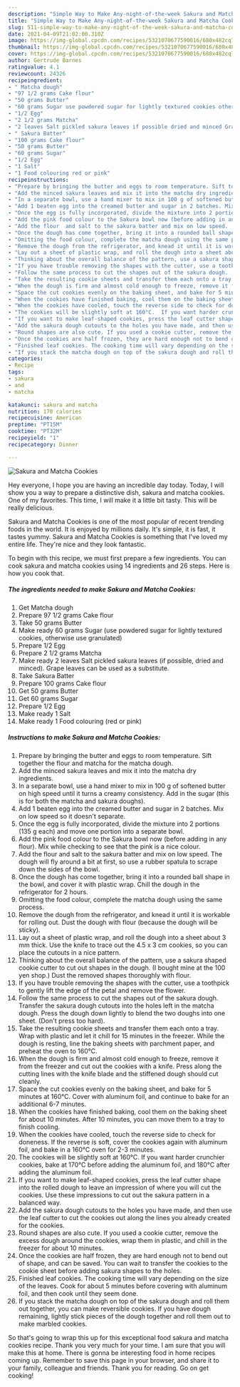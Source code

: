 ```yaml
---
description: "Simple Way to Make Any-night-of-the-week Sakura and Matcha Cookies"
title: "Simple Way to Make Any-night-of-the-week Sakura and Matcha Cookies"
slug: 511-simple-way-to-make-any-night-of-the-week-sakura-and-matcha-cookies
date: 2021-04-09T21:02:00.310Z
image: https://img-global.cpcdn.com/recipes/5321070677590016/680x482cq70/sakura-and-matcha-cookies-recipe-main-photo.jpg
thumbnail: https://img-global.cpcdn.com/recipes/5321070677590016/680x482cq70/sakura-and-matcha-cookies-recipe-main-photo.jpg
cover: https://img-global.cpcdn.com/recipes/5321070677590016/680x482cq70/sakura-and-matcha-cookies-recipe-main-photo.jpg
author: Gertrude Barnes
ratingvalue: 4.1
reviewcount: 24326
recipeingredient:
- " Matcha dough"
- "97 1/2 grams Cake flour"
- "50 grams Butter"
- "60 grams Sugar use powdered sugar for lightly textured cookies otherwise use granulated"
- "1/2 Egg"
- "2 1/2 grams Matcha"
- "2 leaves Salt pickled sakura leaves if possible dried and minced Grape leaves can be used as a substitute"
- " Sakura Batter"
- "100 grams Cake flour"
- "50 grams Butter"
- "60 grams Sugar"
- "1/2 Egg"
- "1 Salt"
- "1 Food colouring red or pink"
recipeinstructions:
- "Prepare by bringing the butter and eggs to room temperature. Sift together the flour and matcha for the matcha dough."
- "Add the minced sakura leaves and mix it into the matcha dry ingredients."
- "In a separate bowl, use a hand mixer to mix in 100 g of softened butter on high speed until it turns a creamy consistency. Add in the sugar (this is for both the matcha and sakura doughs)."
- "Add 1 beaten egg into the creamed butter and sugar in 2 batches. Mix on low speed so it doesn&#39;t separate."
- "Once the egg is fully incorporated, divide the mixture into 2 portions (135 g each) and move one portion into a separate bowl."
- "Add the pink food colour to the Sakura bowl now (before adding in any flour).  Mix while checking to see that the pink is a nice colour."
- "Add the flour  and salt to the sakura batter and mix on low speed.  The dough will fly around a bit at first, so use a rubber spatula to scrape down the sides of the bowl."
- "Once the dough has come together, bring it into a rounded ball shape in the bowl, and cover it with plastic wrap. Chill the dough in the refrigerator for 2 hours."
- "Omitting the food colour, complete the matcha dough using the same process."
- "Remove the dough from the refrigerator, and knead it until it is workable for rolling out. Dust the dough with flour (because the dough will be sticky)."
- "Lay out a sheet of plastic wrap, and roll the dough into a sheet about 3 mm thick.  Use the knife to trace out the 4.5 x 3 cm cookies, so you can place the cutouts in a nice pattern."
- "Thinking about the overall balance of the pattern, use a sakura shaped cookie cutter to cut out shapes in the dough. (I bought mine at the 100 yen shop.)  Dust the removed shapes thoroughly with flour."
- "If you have trouble removing the shapes with the cutter, use a toothpick to gently lift the edge of the petal and remove the flower."
- "Follow the same process to cut the shapes out of the sakura dough.  Transfer the sakura dough cutouts into the holes left in the matcha dough. Press the dough down lightly to blend the two doughs into one sheet. (Don&#39;t press too hard)."
- "Take the resulting cookie sheets and transfer them each onto a tray.  Wrap with plastic and let it chill for 15 minutes in the freezer.  While the dough is resting, line the baking sheets with parchment paper, and preheat the oven to 160℃."
- "When the dough is firm and almost cold enough to freeze, remove it from the freezer and cut out the cookies with a knife.  Press along the cutting lines with the knife blade and the stiffened dough should cut cleanly."
- "Space the cut cookies evenly on the baking sheet, and bake for 5 minutes at 160°C.  Cover with aluminum foil, and continue to bake for an additional 6-7 minutes."
- "When the cookies have finished baking, cool them on the baking sheet for about 10 minutes.  After 10 minutes, you can  move them to a tray to finish cooling."
- "When the cookies have cooled, touch the reverse side to check for doneness.  If the reverse is soft, cover the cookies again with aluminum foil, and bake in a 160°C oven for 2-3 minutes."
- "The cookies will be slightly soft at 160°C.  If you want harder crunchier cookies, bake at 170°C before adding the aluminum foil, and 180°C after adding the aluminum foil."
- "If you want to make leaf-shaped cookies, press the leaf cutter shape into the rolled dough to leave an impression of where you will cut the cookies.  Use these impressions to cut out the sakura pattern in a balanced way."
- "Add the sakura dough cutouts to the holes you have made, and then use the leaf cutter to cut the cookies out along the lines you already created for the cookies."
- "Round shapes are also cute. If you used a cookie cutter, remove the excess dough around the cookies, wrap them in plastic, and chill in the freezer for about 10 minutes."
- "Once the cookies are half frozen, they are hard enough not to bend out of shape, and can be saved. You can wait to transfer the cookies to the cookie sheet before adding sakura shapes to the holes."
- "Finished leaf cookies. The cooking time will vary depending on the size of the leaves. Cook for about 5 minutes before covering with aluminum foil, and then cook until they seem done."
- "If you stack the matcha dough on top of the sakura dough and roll them out together, you can make reversible cookies. If you have dough remaining, lightly stick pieces of the dough together and roll them out to make marbled cookies."
categories:
- Recipe
tags:
- sakura
- and
- matcha

katakunci: sakura and matcha 
nutrition: 170 calories
recipecuisine: American
preptime: "PT15M"
cooktime: "PT32M"
recipeyield: "1"
recipecategory: Dinner

---
```



![Sakura and Matcha Cookies](https://img-global.cpcdn.com/recipes/5321070677590016/680x482cq70/sakura-and-matcha-cookies-recipe-main-photo.jpg)

Hey everyone, I hope you are having an incredible day today. Today, I will show you a way to prepare a distinctive dish, sakura and matcha cookies. One of my favorites. This time, I will make it a little bit tasty. This will be really delicious.



Sakura and Matcha Cookies is one of the most popular of recent trending foods in the world. It is enjoyed by millions daily. It's simple, it is fast, it tastes yummy. Sakura and Matcha Cookies is something that I've loved my entire life. They're nice and they look fantastic.


To begin with this recipe, we must first prepare a few ingredients. You can cook sakura and matcha cookies using 14 ingredients and 26 steps. Here is how you cook that.

<!--inarticleads1-->

##### The ingredients needed to make Sakura and Matcha Cookies:

1. Get  Matcha dough
1. Prepare 97 1/2 grams Cake flour
1. Take 50 grams Butter
1. Make ready 60 grams Sugar (use powdered sugar for lightly textured cookies, otherwise use granulated)
1. Prepare 1/2 Egg
1. Prepare 2 1/2 grams Matcha
1. Make ready 2 leaves Salt pickled sakura leaves (if possible, dried and minced). Grape leaves can be used as a substitute.
1. Take  Sakura Batter
1. Prepare 100 grams Cake flour
1. Get 50 grams Butter
1. Get 60 grams Sugar
1. Prepare 1/2 Egg
1. Make ready 1 Salt
1. Make ready 1 Food colouring (red or pink)




<!--inarticleads2-->

##### Instructions to make Sakura and Matcha Cookies:

1. Prepare by bringing the butter and eggs to room temperature. Sift together the flour and matcha for the matcha dough.
1. Add the minced sakura leaves and mix it into the matcha dry ingredients.
1. In a separate bowl, use a hand mixer to mix in 100 g of softened butter on high speed until it turns a creamy consistency. Add in the sugar (this is for both the matcha and sakura doughs).
1. Add 1 beaten egg into the creamed butter and sugar in 2 batches. Mix on low speed so it doesn&#39;t separate.
1. Once the egg is fully incorporated, divide the mixture into 2 portions (135 g each) and move one portion into a separate bowl.
1. Add the pink food colour to the Sakura bowl now (before adding in any flour).  Mix while checking to see that the pink is a nice colour.
1. Add the flour  and salt to the sakura batter and mix on low speed.  The dough will fly around a bit at first, so use a rubber spatula to scrape down the sides of the bowl.
1. Once the dough has come together, bring it into a rounded ball shape in the bowl, and cover it with plastic wrap. Chill the dough in the refrigerator for 2 hours.
1. Omitting the food colour, complete the matcha dough using the same process.
1. Remove the dough from the refrigerator, and knead it until it is workable for rolling out. Dust the dough with flour (because the dough will be sticky).
1. Lay out a sheet of plastic wrap, and roll the dough into a sheet about 3 mm thick.  Use the knife to trace out the 4.5 x 3 cm cookies, so you can place the cutouts in a nice pattern.
1. Thinking about the overall balance of the pattern, use a sakura shaped cookie cutter to cut out shapes in the dough. (I bought mine at the 100 yen shop.)  Dust the removed shapes thoroughly with flour.
1. If you have trouble removing the shapes with the cutter, use a toothpick to gently lift the edge of the petal and remove the flower.
1. Follow the same process to cut the shapes out of the sakura dough.  Transfer the sakura dough cutouts into the holes left in the matcha dough. Press the dough down lightly to blend the two doughs into one sheet. (Don&#39;t press too hard).
1. Take the resulting cookie sheets and transfer them each onto a tray.  Wrap with plastic and let it chill for 15 minutes in the freezer.  While the dough is resting, line the baking sheets with parchment paper, and preheat the oven to 160℃.
1. When the dough is firm and almost cold enough to freeze, remove it from the freezer and cut out the cookies with a knife.  Press along the cutting lines with the knife blade and the stiffened dough should cut cleanly.
1. Space the cut cookies evenly on the baking sheet, and bake for 5 minutes at 160°C.  Cover with aluminum foil, and continue to bake for an additional 6-7 minutes.
1. When the cookies have finished baking, cool them on the baking sheet for about 10 minutes.  After 10 minutes, you can  move them to a tray to finish cooling.
1. When the cookies have cooled, touch the reverse side to check for doneness.  If the reverse is soft, cover the cookies again with aluminum foil, and bake in a 160°C oven for 2-3 minutes.
1. The cookies will be slightly soft at 160°C.  If you want harder crunchier cookies, bake at 170°C before adding the aluminum foil, and 180°C after adding the aluminum foil.
1. If you want to make leaf-shaped cookies, press the leaf cutter shape into the rolled dough to leave an impression of where you will cut the cookies.  Use these impressions to cut out the sakura pattern in a balanced way.
1. Add the sakura dough cutouts to the holes you have made, and then use the leaf cutter to cut the cookies out along the lines you already created for the cookies.
1. Round shapes are also cute. If you used a cookie cutter, remove the excess dough around the cookies, wrap them in plastic, and chill in the freezer for about 10 minutes.
1. Once the cookies are half frozen, they are hard enough not to bend out of shape, and can be saved. You can wait to transfer the cookies to the cookie sheet before adding sakura shapes to the holes.
1. Finished leaf cookies. The cooking time will vary depending on the size of the leaves. Cook for about 5 minutes before covering with aluminum foil, and then cook until they seem done.
1. If you stack the matcha dough on top of the sakura dough and roll them out together, you can make reversible cookies. If you have dough remaining, lightly stick pieces of the dough together and roll them out to make marbled cookies.




So that's going to wrap this up for this exceptional food sakura and matcha cookies recipe. Thank you very much for your time. I am sure that you will make this at home. There is gonna be interesting food in home recipes coming up. Remember to save this page in your browser, and share it to your family, colleague and friends. Thank you for reading. Go on get cooking!

